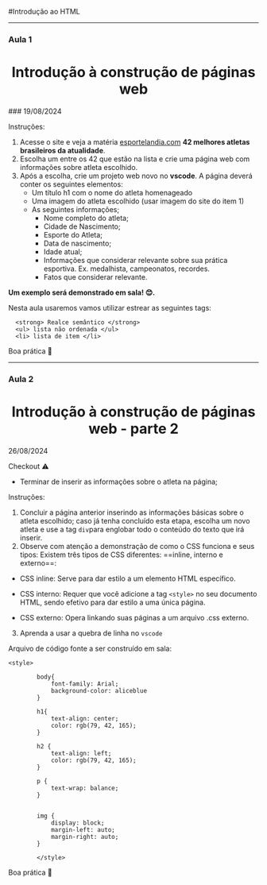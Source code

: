 #Introdução ao HTML
___

### Aula 1

<div align="center">
<h1>Introdução à construção de páginas web</h1>
</div>
###  
19/08/2024


Instruções:

1. Acesse o site  e veja a matéria <a href="https://www.esportelandia.com.br/olimpiadas/melhores-atletas-brasileiros-da-atualidade/" target="_blank">esportelandia.com</a> **42 melhores atletas brasileiros da atualidade**.
2. Escolha um entre os 42 que estão na lista e crie uma página web com informações sobre atleta escolhido. 
3. Após a escolha, crie um projeto web novo no __vscode__. A página deverá conter os seguintes elementos:
   - Um título h1 com o nome do atleta homenageado
   - Uma imagem do atleta escolhido (usar imagem do site do item 1)
   - As seguintes informações;
     - Nome completo do atleta;
     - Cidade de Nascimento;
     - Esporte do Atleta;
     - Data de nascimento;
     - Idade atual;
     - Informações que considerar relevante sobre sua prática esportiva. Ex. medalhista, campeonatos, recordes.
     - Fatos que considerar relevante.

**Um exemplo será demonstrado em sala! 😊.**


Nesta aula usaremos vamos utilizar estrear as seguintes tags:

````
  <strong> Realce semântico </strong> 
  <ul> lista não ordenada </ul>
  <li> lista de item </li>
````
Boa prática 💪

___
### Aula 2

<div align="center">
<h1>Introdução à construção de páginas web - parte 2</h1>
</div>
26/08/2024

Checkout ⚠️
- Terminar de inserir as informações sobre o atleta na página;

Instruções:

1. Concluir a página anterior inserindo as informações básicas sobre o atleta escolhido;
   caso já tenha concluído esta etapa, escolha um novo atleta e use a tag ``div``para englobar todo o conteúdo do texto que irá inserir.
2. Observe com atenção a demonstração de como o CSS funciona e seus tipos:
   Existem três tipos de CSS diferentes: ==inline, interno e externo==: 

- CSS inline: Serve para dar estilo a um elemento HTML específico. 
    
- CSS interno: Requer que você adicione a tag ``<style>`` no seu documento HTML, sendo efetivo para dar estilo a uma única página. 
    
- CSS externo: Opera linkando suas páginas a um arquivo .css externo.
3.  Aprenda a usar a quebra de linha no ``vscode``

Arquivo de código fonte a ser construído em sala:

````
<style>

        body{
            font-family: Arial;
            background-color: aliceblue
        }

        h1{
            text-align: center;
            color: rgb(79, 42, 165);
        }

        h2 {
            text-align: left;
            color: rgb(79, 42, 165);
        }

        p {
            text-wrap: balance;
        }


        img {
            display: block;
            margin-left: auto;
            margin-right: auto;
        }

        </style>
````

Boa prática 💪


